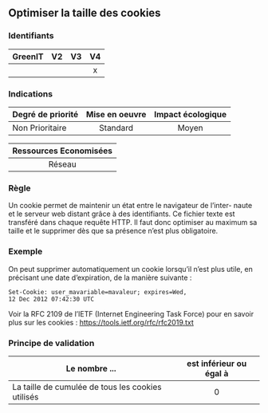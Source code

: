 ## Optimiser la taille des cookies
### Identifiants

| GreenIT |  V2  |  V3  |  V4  |
|---------|:----:|:----:|:----:|
|      |   |   |  x   |

### Indications

| Degré de priorité |      Mise en oeuvre       |  Impact écologique    | 
|-------------------|:-------------------------:|:---------------------:|
|  Non Prioritaire  | Standard                  |    Moyen              | 


|Ressources Economisées                                      |
|:----------------------------------------------------------:|
|  Réseau  |

### Règle

Un cookie permet de maintenir un état entre le navigateur de l’inter- naute et le serveur web distant grâce à des identifiants. Ce fichier texte est transféré dans chaque requête HTTP. Il faut donc optimiser au maximum sa taille et le supprimer dès que sa présence n’est plus obligatoire.

### Exemple

On peut supprimer automatiquement un cookie lorsqu’il n’est plus utile, en précisant une date d’expiration, de la manière suivante :
```
Set-Cookie: user_mavariable=mavaleur; expires=Wed,
12 Dec 2012 07:42:30 UTC
```
Voir la RFC 2109 de l’IETF (Internet Engineering Task Force) pour en savoir plus sur les cookies :
https://tools.ietf.org/rfc/rfc2019.txt

### Principe de validation

| Le nombre ...     | est inférieur ou égal à   |  
|-------------------|:-------------------------:|
|  La taille de cumulée de tous les cookies utilisés |  0 |
